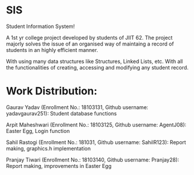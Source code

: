 # SIS
Student Information System!

A 1st yr college project developed by students of JIIT 62.
The project majorly solves the issue of an organised way of maintaing a record of students in an highly efficient manner.

With using many data structures like Structures, Linked Lists, etc.
With all the functionalities of creating, accessing and modifying any student record.

# Work Distribution: 
Gaurav Yadav (Enrollment No.: 18103131, Github username: yadavgaurav251): Student database functions

Arpit Maheshwari (Enrollment No.: 18103125, Github username: AgentJ08): Easter Egg, Login function

Sahil Rastogi (Enrollment No.: 181031, Github username: SahilR123): Report making, graphics.h implementation

Pranjay Tiwari (Enrollment No.: 18103140, Github username: Pranjay28): Report making, improvements in Easter Egg


